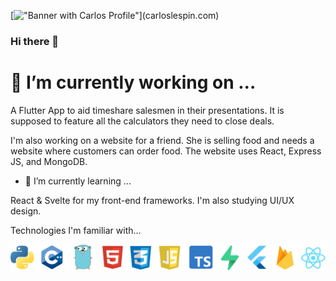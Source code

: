 [!["Banner with Carlos Profile"]("https://github.com/Calesi19/Calesi19/blob/main/banner.png?raw=true")](carloslespin.com)

### Hi there 👋

# 🔭 I’m currently working on ...

A Flutter App to aid timeshare salesmen in their presentations. It is supposed to feature all the calculators they need to close deals.

I'm also working on a website for a friend. She is selling food and needs a website where customers can order food. The website uses React, Express JS, and MongoDB.

- 🌱 I’m currently learning ...

React & Svelte for my front-end frameworks. I'm also studying UI/UX design.


Technologies I'm familiar with...


![Technologies](https://github.com/Calesi19/Calesi19/blob/main/logos.png?raw=true)
